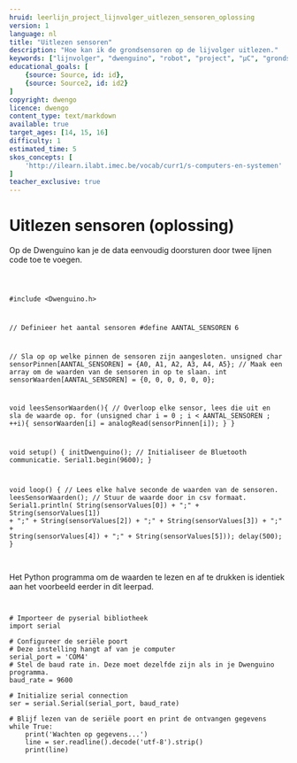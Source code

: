 ```yaml
---
hruid: leerlijn_project_lijnvolger_uitlezen_sensoren_oplossing
version: 1
language: nl
title: "Uitlezen sensoren"
description: "Hoe kan ik de grondsensoren op de lijvolger uitlezen."
keywords: ["lijnvolger", "dwenguino", "robot", "project", "µC", "grondsensor"]
educational_goals: [
    {source: Source, id: id}, 
    {source: Source2, id: id2}
]
copyright: dwengo
licence: dwengo
content_type: text/markdown
available: true
target_ages: [14, 15, 16]
difficulty: 1
estimated_time: 5
skos_concepts: [
    'http://ilearn.ilabt.imec.be/vocab/curr1/s-computers-en-systemen'
]
teacher_exclusive: true
---
```


# Uitlezen sensoren (oplossing)

Op de Dwenguino kan je de data eenvoudig doorsturen door twee lijnen code toe te voegen.

<div class="dwengo-content dwengo-code-simulator">
    <pre>
        <code class="language-cpp" data-filename="sensoren_uitlezen.cpp">

#include <Dwenguino.h>

// Definieer het aantal sensoren
#define AANTAL_SENSOREN 6

// Sla op op welke pinnen de sensoren zijn aangesloten.
unsigned char sensorPinnen[AANTAL_SENSOREN] = {A0, A1, A2, A3, A4, A5};
// Maak een array om de waarden van de sensoren in op te slaan.
int sensorWaarden[AANTAL_SENSOREN] = {0, 0, 0, 0, 0, 0};

void leesSensorWaarden(){
  // Overloop elke sensor, lees die uit en sla de waarde op.
  for (unsigned char i = 0 ; i < AANTAL_SENSOREN ; ++i){
    sensorWaarden[i] = analogRead(sensorPinnen[i]);
  }
}

void setup()
{
  initDwenguino(); 
  // Initialiseer de Bluetooth communicatie.
  Serial1.begin(9600);
}

void loop()
{
  // Lees elke halve seconde de waarden van de sensoren.
  leesSensorWaarden();
  // Stuur de waarde door in csv formaat.
  Serial1.println(
    String(sensorValues[0]) + ";" + 
    String(sensorValues[1]) + ";" + 
    String(sensorValues[2]) + ";" + 
    String(sensorValues[3]) + ";" + 
    String(sensorValues[4]) + ";" + 
    String(sensorValues[5]));
  delay(500);
}
        </code>
    </pre>
</div>

Het Python programma om de waarden te lezen en af te drukken is identiek aan het voorbeeld eerder in dit leerpad.

<pre>
<code class="lang-python">

# Importeer de pyserial bibliotheek
import serial

# Configureer de seriële poort
# Deze instelling hangt af van je computer
serial_port = 'COM4'  
# Stel de baud rate in. Deze moet dezelfde zijn als in je Dwenguino programma.
baud_rate = 9600      

# Initialize serial connection
ser = serial.Serial(serial_port, baud_rate)

# Blijf lezen van de seriële poort en print de ontvangen gegevens
while True:
    print('Wachten op gegevens...')
    line = ser.readline().decode('utf-8').strip()
    print(line)

</code>
</pre>
